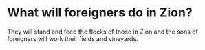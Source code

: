 # What will foreigners do in Zion?

They will stand and feed the flocks of those in Zion and the sons of foreigners will work their fields and vineyards.
